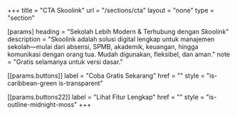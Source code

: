 +++
title = "CTA Skoolink"
url = "/sections/cta"
layout = "none"
type = "section"

[params]
heading = "Sekolah Lebih Modern & Terhubung dengan Skoolink"
description = "Skoolink adalah solusi digital lengkap untuk manajemen sekolah—mulai dari absensi, SPMB, akademik, keuangan, hingga komunikasi dengan orang tua. Mudah digunakan, fleksibel, dan aman." 
note = "Gratis selamanya untuk versi dasar."

[[params.buttons]]
label = "Coba Gratis Sekarang"
href = ""
style = "is-caribbean-green is-transparent"

[[params.buttons22]]
label = "Lihat Fitur Lengkap"
href = ""
style = "is-outline-midnight-moss" 
+++
